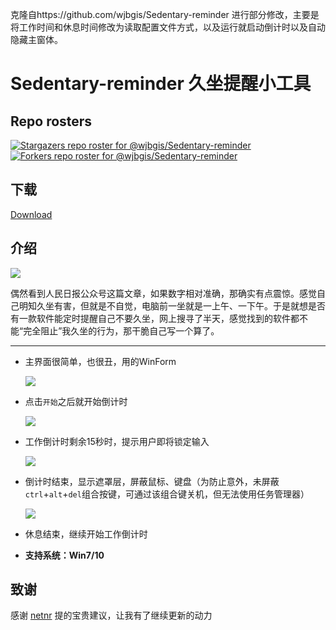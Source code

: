 克隆自https://github.com/wjbgis/Sedentary-reminder
进行部分修改，主要是将工作时间和休息时间修改为读取配置文件方式，以及运行就启动倒计时以及自动隐藏主窗体。



# Sedentary-reminder 久坐提醒小工具

## Repo rosters
[![Stargazers repo roster for @wjbgis/Sedentary-reminder](https://reporoster.com/stars/wjbgis/Sedentary-reminder)](https://github.com/wjbgis/Sedentary-reminder/stargazers)
[![Forkers repo roster for @wjbgis/Sedentary-reminder](https://reporoster.com/forks/wjbgis/Sedentary-reminder)](https://github.com/wjbgis/Sedentary-reminder/network/members)

## 下载  

[Download](https://github.com/wjbgis/Sedentary-reminder/releases)

## 介绍

![](https://github.com/wjbgis/Sedentary-reminder/blob/master/ScreenShot/0.png)

​	偶然看到人民日报公众号这篇文章，如果数字相对准确，那确实有点震惊。感觉自己明知久坐有害，但就是不自觉，电脑前一坐就是一上午、一下午。于是就想是否有一款软件能定时提醒自己不要久坐，网上搜寻了半天，感觉找到的软件都不能“完全阻止”我久坐的行为，那干脆自己写一个算了。

---

* 主界面很简单，也很丑，用的WinForm

  ![](https://github.com/wjbgis/Sedentary-reminder/blob/master/ScreenShot/1.png)

* 点击`开始`之后就开始倒计时

  ![](https://github.com/wjbgis/Sedentary-reminder/blob/master/ScreenShot/2.1.png)

* 工作倒计时剩余15秒时，提示用户即将锁定输入

  ![](https://github.com/wjbgis/Sedentary-reminder/blob/master/ScreenShot/4.png)

* 倒计时结束，显示遮罩层，屏蔽鼠标、键盘（为防止意外，未屏蔽`ctrl`+`alt`+`del`组合按键，可通过该组合键关机，但无法使用任务管理器）

  ![](https://github.com/wjbgis/Sedentary-reminder/blob/master/ScreenShot/3.png)
  
* 休息结束，继续开始工作倒计时

* **支持系统：Win7/10**

## 致谢

感谢 [netnr](https://github.com/netnr) 提的宝贵建议，让我有了继续更新的动力

